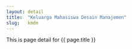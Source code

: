 ```yaml
---
layout: detail
title:  "Keluarga Mahasiswa Desain Manajemen"
slug:   kmdm
---
```


This is page detail for {{ page.title }}
